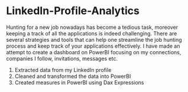 # LinkedIn-Profile-Analytics
Hunting for a new job nowadays has become a tedious task, moreover keeping a track of all the applications is indeed challenging. There are several strategies and tools that can help one streamline the job hunting process and keep track of your applications effectively. I have made an attempt to create a dashboard on PowerBI focusing on my connections, companies I follow, invitations, messages etc.
1)	Extracted data from my LinkedIn profile
2)	Cleaned and transformed the data into PowerBI
3)	Created measures in PowerBI using Dax Expressions 
